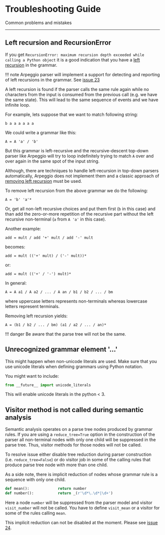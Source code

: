# Troubleshooting Guide

Common problems and mistakes

---

## Left recursion and RecursionError

If you get `RecursionError: maximum recursion depth exceeded while calling a
Python object` it is a good indication that you have a [left
recursion](https://en.wikipedia.org/wiki/Left_recursion) in the grammar.

!!! note
    Arpeggio parser will implement a support for detecting and reporting of left
    recursions in the grammar. See [issue
    23](https://github.com/textX/Arpeggio/issues/23)

A left recursion is found if the parser calls the same rule again while no
characters from the input is consumed from the previous call (e.g. we have the
same state). This will lead to the same sequence of events and we have infinite
loop.

For example, lets suppose that we want to match following string:

    b a a a a a a

We could write a grammar like this:

    A = A 'a' / 'b'

But this grammar is left-recursive and the recursive-descent top-down parser
like Arpeggio will try to loop indefinitely trying to match `A` over and over
again in the same spot of the input string.

Although, there are techniques to handle left-recursion in top-down parsers
automatically, Arpeggio does not implement them and a classic approach of
[removing left
recursion](https://en.wikipedia.org/wiki/Left_recursion#Removing_left_recursion)
must be used.

To remove left recursion from the above grammar we do the following:

    A = 'b' 'a'*

Or, get all non-left recursive choices and put them first (`b` in this case) and
than add the zero-or-more repetition of the recursive part without the left
recursive non-terminal (`a` from `A 'a'` in this case).


Another example:

    add = mult / add '+' mult / add '-' mult 

becomes:

    add = mult (('+' mult) / ('-' mult))*

or:

    add = mult (('+' / '-') mult)*


In general:

    A = A a1 / A a2 / ... / A an / b1 / b2 / ... / bm

where uppercase letters represents non-terminals whereas lowercase letters
represent terminals.

Removing left recursion yields:

    A = (b1 / b2 / ... / bm) (a1 / a2 / ... / an)*

!!! danger
    Be aware that the parse tree will not be the same.


## Unrecognized grammar element '...'

This might happen when non-unicode literals are used. Make sure that you use
unicode literals when defining grammars using Python notation.

You might want to include:

```python
from __future__ import unicode_literals
```

This will enable unicode literals in the python < 3.


## Visitor method is not called during semantic analysis

Semantic analysis operates on a parse tree nodes produced by grammar rules.
If you are using a `reduce_tree=True` option in the construction of the parser
all non-terminal nodes with only one child will be suppressed in the parse tree.
Thus, visitor methods for those nodes will not be called.

To resolve issue either disable tree reduction during parser construction (i.e.
`reduce_tree=False`) or do visitor job in some of the calling rules that produce
parse tree node with more than one child.

As a side note, there is implicit reduction of nodes whose grammar rule is a 
sequence with only one child.

```python
def mean():             return number
def number():           return _(r'\d*\.\d*|\d+')
```

Here a node `number` will be suppressed from the parser model and visitor
`visit_number` will not be called. You have to define `visit_mean` or a visitor
for some of the rules calling `mean`.

This implicit reduction can not be disabled at the moment. Please see [issue
24](https://github.com/textX/Arpeggio/issues/24).



